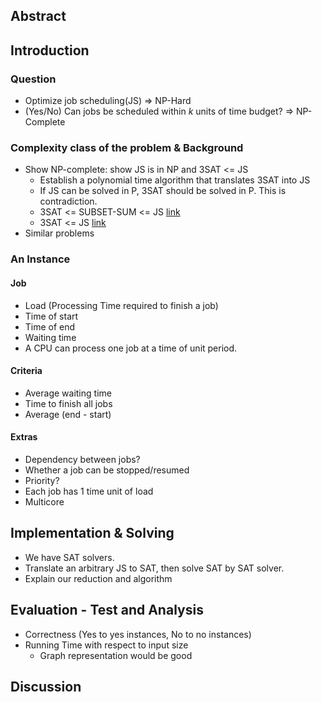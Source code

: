 ## Abstract

## Introduction
### Question
* Optimize job scheduling(JS) => NP-Hard
* (Yes/No) Can jobs be scheduled within *k* units of time budget? => NP-Complete

### Complexity class of the problem & Background
* Show NP-complete: show JS is in NP and 3SAT <= JS
    * Establish a polynomial time algorithm that translates 3SAT into JS
    * If JS can be solved in P, 3SAT should be solved in P. This is contradiction.
    * 3SAT <= SUBSET-SUM <= JS [link](https://web.stanford.edu/class/archive/cs/cs103/cs103.1132/lectures/27/Small27.pdf)
    * 3SAT <= JS [link](https://cs.stackexchange.com/questions/91599/3-sat-reduction-to-jobs-scheduling-problem-np-completeness)
* Similar problems

### An Instance
#### Job
* Load (Processing Time required to finish a job)
* Time of start
* Time of end
* Waiting time
* A CPU can process one job at a time of unit period.

#### Criteria
* Average waiting time
* Time to finish all jobs
* Average (end - start)

#### Extras
* Dependency between jobs?
* Whether a job can be stopped/resumed
* Priority?
* Each job has 1 time unit of load
* Multicore

## Implementation & Solving
* We have SAT solvers.
* Translate an arbitrary JS to SAT, then solve SAT by SAT solver.
* Explain our reduction and algorithm

## Evaluation - Test and Analysis
* Correctness (Yes to yes instances, No to no instances)
* Running Time with respect to input size
    * Graph representation would be good

## Discussion
